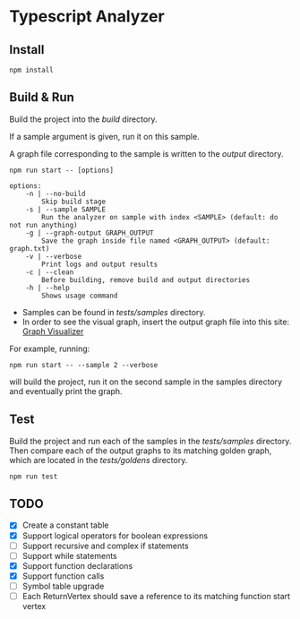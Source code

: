 # Typescript Analyzer

## Install

```
npm install
```

## Build & Run

Build the project into the *build* directory.

If a sample argument is given, run it on this sample.

A graph file corresponding to the sample is written to the *output* directory.

```
npm run start -- [options]

options:
    -n | --no-build
        Skip build stage
    -s | --sample SAMPLE
        Run the analyzer on sample with index <SAMPLE> (default: do not run anything)
    -g | --graph-output GRAPH_OUTPUT
        Save the graph inside file named <GRAPH_OUTPUT> (default: graph.txt)
    -v | --verbose
        Print logs and output results
    -c | --clean
        Before building, remove build and output directories
    -h | --help
        Shows usage command 
```

* Samples can be found in *tests/samples* directory.
* In order to see the visual graph, insert the output graph file into this site: [Graph Visualizer](https://dreampuf.github.io/GraphvizOnline/)

For example, running:

```
npm run start -- --sample 2 --verbose
```

will build the project, run it on the second sample in the samples directory and eventually print the graph.

## Test

Build the project and run each of the samples in the *tests/samples* directory. Then compare each of the output graphs to its matching golden graph, which are located in the *tests/goldens* directory.

```
npm run test
```

## TODO

* [x] Create a constant table
* [x] Support logical operators for boolean expressions
* [ ] Support recursive and complex if statements
* [ ] Support while statements
* [x] Support function declarations
* [x] Support function calls
* [ ] Symbol table upgrade
* [ ] Each ReturnVertex should save a reference to its matching function start vertex